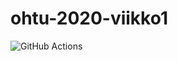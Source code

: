 # ohtu-2020-viikko1

![GitHub Actions](https://github.com/mikkoka/ohtu-viikko1-s2020/workflows/Java%20CI%20with%20Gradle/badge.svg)
